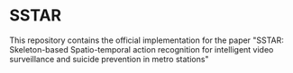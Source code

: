 # SSTAR

This repository contains the official implementation for the paper "SSTAR: Skeleton-based Spatio-temporal action recognition for intelligent video surveillance and suicide prevention in metro stations"

